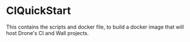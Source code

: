 CIQuickStart
============

This contains the scripts and docker file, to build a docker image that will host Drone's CI and Wall projects.
